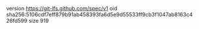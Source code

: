 version https://git-lfs.github.com/spec/v1
oid sha256:5106cdf7eff879b91ab458393fa6d5e9d55533ff9cb3f1047ab8163c426fd599
size 919
